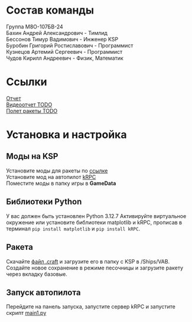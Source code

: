 # Состав команды
Группа М8О-107БВ-24\
Бахин Андрей Александрович - Тимлид\
Бессонов Тимур Вадимович - Инженер KSP\
Буробин Григорий Ростиславович - Программист\
Кузнецов Артемий Сергеевич - Программист\
Чудов Кирилл Андреевич - Физик, Математик
# Ссылки
[Отчет](https://docs.google.com/document/d/1Ok7q4ElHrTBNracqk8gDPPJ7a3m2rQUgK1zS5FvmIcw/edit?tab=t.0)\
[Видеоотчет TODO](...)\
[Полет ракеты TODO](...)
# Установка и настройка
## Моды на KSP
Установите моды для ракеты по [ссылке](./Craft/Dependencies.md)\
Установите мод на автопилот [kRPC](https://github.com/krpc/krpc/releases)\
Поместите моды в папку игры в **GameData**
## Библиотеки Python
У вас должен быть установлен Python 3.12.7
Активируйте виртуальное окружение или установите библиотеки matplotlib и kRPC, прописав в терминал `pip install matplotlib` и `pip install kRPC`.
## Ракета
Скачайте [файл .craft](./Craft) и загрузите его в папку с KSP в /Ships/VAB. Создайте новое сохранение в режиме песочницы и загрузите ракету через вкладку базовые.
## Запуск автопилота
Перейдите на панель запуска, запустите сервер kRPC и запустите скрипт [main1.py](./kRPC)